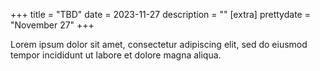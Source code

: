 +++
title = "TBD"
date = 2023-11-27
description = ""
[extra]
prettydate = "November 27"
+++

Lorem ipsum dolor sit amet, consectetur adipiscing elit, sed do eiusmod tempor incididunt ut labore et dolore magna aliqua.
